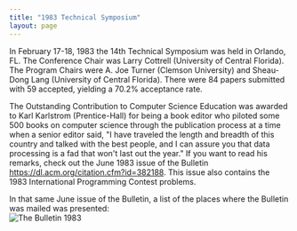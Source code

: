```yaml
---
title: "1983 Technical Symposium"
layout: page
---
```


In February 17-18, 1983 the 14th Technical Symposium was held in
Orlando, FL. The Conference Chair was Larry Cottrell (University of
Central Florida). The Program Chairs were A. Joe Turner (Clemson
University) and Sheau-Dong Lang (University of Central Florida). There
were 84 papers submitted with 59 accepted, yielding a 70.2% acceptance
rate.

The Outstanding Contribution to Computer Science Education was awarded
to Karl Karlstrom (Prentice-Hall) for being a book editor who piloted
some 500 books on computer science through the publication process at a
time when a senior editor said, \"I have traveled the length and breadth
of this country and talked with the best people, and I can assure you
that data processing is a fad that won\'t last out the year.\" If you
want to read his remarks, check out the June 1983 issue of the Bulletin
<https://dl.acm.org/citation.cfm?id=382188>. This issue also contains
the 1983 International Programming Contest problems.

In that same June issue of the Bulletin, a list of the places where the
Bulletin was mailed was presented:\
![The Bulletin 1983](../files/images/50yearsofSIGCSE/Bulletin1983.jpg)
